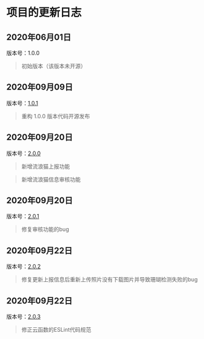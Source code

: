 # 项目的更新日志

## 2020年06月01日

版本号：1.0.0

> 初始版本（该版本未开源）

## 2020年09月09日

版本号：[1.0.1](https://github.com/zhiiee/cats/tree/feature/1.0.1)

> 重构 1.0.0 版本代码开源发布

## 2020年09月20日

版本号：[2.0.0](https://github.com/zhiiee/cats/tree/feature/2.0.0)

> 新增流浪猫上报功能

> 新增流浪猫信息审核功能

## 2020年09月20日

版本号：[2.0.1](https://github.com/zhiiee/cats/tree/hotfix/2.0.1)

> 修复审核功能的bug

## 2020年09月22日

版本号：[2.0.2](https://github.com/zhiiee/cats/tree/hotfix/2.0.2)

> 修复更新上报信息后重新上传照片没有下载图片并导致珊瑚检测失败的bug

## 2020年09月22日

版本号：[2.0.3](https://github.com/zhiiee/cats/tree/hotfix/2.0.3)

> 修正云函数的ESLint代码规范
